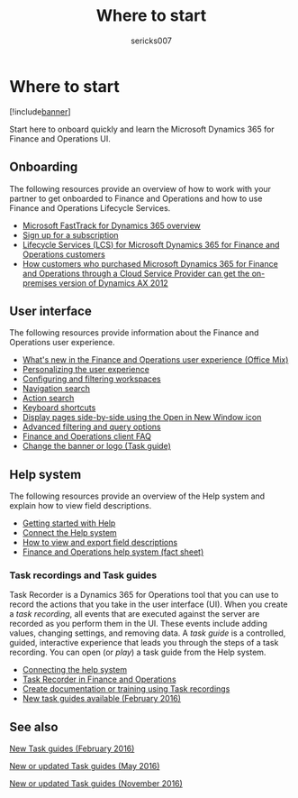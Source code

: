 ﻿---
# required metadata

title: Where to start
description: Start here to onboard quickly and learn the Microsoft Dynamics 365 for Finance and Operations UI.
author: sericks007
manager: AnnBe
ms.date: 04/04/2017
ms.topic: article
ms.prod: 
ms.service: dynamics-ax-platform
ms.technology: 

# optional metadata

ms.search.form: DefaultDashboard
# ROBOTS: 
audience: Application User, Developer, IT Pro
# ms.devlang: 
# ms.reviewer: 71
ms.search.scope: AX 7.0.0, Operations, Core
# ms.tgt_pltfrm: 
ms.custom: 21761
ms.assetid: c395e9ff-ea43-42fe-a584-145d6ce10ae3
ms.search.region: Global
# ms.search.industry: 
ms.author: sericks
ms.search.validFrom: 2016-02-28
ms.dyn365.ops.version: AX 7.0.0

---

# Where to start

[!include[banner](../includes/banner.md)]


Start here to onboard quickly and learn the Microsoft Dynamics 365 for Finance and Operations UI.

## Onboarding
The following resources provide an overview of how to work with your partner to get onboarded to Finance and Operations and how to use Finance and Operations Lifecycle Services. 

- [Microsoft FastTrack for Dynamics 365 overview](/dynamics365/unified-operations/get-started/fasttrack-dynamics-365-overview) 
- [Sign up for a subscription](../dev-tools/sign-up-preview-subscription.md) 
- [Lifecycle Services (LCS) for Microsoft Dynamics 365 for Finance and Operations customers](../lifecycle-services/lcs-works-lcs.md) 
- [How customers who purchased Microsoft Dynamics 365 for Finance and Operations through a Cloud Service Provider can get the on-premises version of Dynamics AX 2012](../deployment/csp-download-customersource.md)

## User interface
The following resources provide information about the Finance and Operations user experience. 
-   [What's new in the Finance and Operations user experience (Office Mix)](https://mix.office.com/watch/1ohsrrpsd02e1)
-   [Personalizing the user experience](/dynamics365/unified-operations/get-started/personalize-user-experience)
-   [Configuring and filtering workspaces](/dynamics365/unified-operations/get-started/configure-filter-workspaces)
-   [Navigation search](/dynamics365/unified-operations/get-started/navigation-search)
-   [Action search](/dynamics365/unified-operations/get-started/action-search)
-   [Keyboard shortcuts](/dynamics365/unified-operations/get-started/shortcut-keys)
-   [Display pages side-by-side using the Open in New Window icon](/dynamics365/unified-operations/get-started/display-pages-side-by-side)
-   [Advanced filtering and query options](/dynamics365/unified-operations/get-started/advanced-filtering-query-options)
-   [Finance and Operations client FAQ](/dynamics365/unified-operations/get-started/client-faq)
-   [Change the banner or logo (Task guide)](http://ax.help.dynamics.com/en/wiki/change-the-banner-or-logo/)

## Help system
The following resources provide an overview of the Help system and explain how to view field descriptions.

-   [Getting started with Help](help-overview.md)
-   [Connect the Help system](help-connect.md)
-   [How to view and export field descriptions](/dynamics365/unified-operations/get-started/view-export-field-descriptions)
-   [Finance and Operations help system (fact sheet)](https://mbs.microsoft.com/customersource/Global/AX/learning/fact-sheets/msdaxhelpsystemfactsheet)

### Task recordings and Task guides

Task Recorder is a Dynamics 365 for Operations tool that you can use to record the actions that you take in the user interface (UI). When you create a *task recording*, all events that are executed against the server are recorded as you perform them in the UI. These events include adding values, changing settings, and removing data. A *task guide* is a controlled, guided, interactive experience that leads you through the steps of a task recording. You can open (or *play*) a task guide from the Help system.
-   [Connecting the help system](help-connect.md)
-   [Task Recorder in Finance and Operations](../user-interface/task-recorder.md)
-   [Create documentation or training using Task recordings](../user-interface/task-recorder.md)
-   [New task guides available (February 2016)](new-task-guides-available-february-2016.md)


See also
--------

[New Task guides (February 2016)](new-task-guides-available-february-2016.md)

[New or updated Task guides (May 2016)](new-updated-task-guides-available-may-2016.md)

[New or updated Task guides (November 2016)](new-task-guides-november-2016.md)



